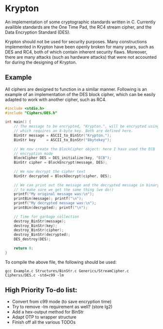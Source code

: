 # Krypton
An implementation of some cryptographic standards written in C. Currently availible standards are the One Time Pad, the RC4 stream cipher, and the Data Encryption Standard (DES).

Krypton should not be used for security purposes. Many constructions implemented in Krypton have been openly broken for many years, such as DES and RC4, both of which contain inherent security flaws. Moreover, there are many attacks (such as hardware attacks) that were not accounted for during the designing of Krypton.

## Example
All ciphers are designed to function in a similar manner. Following is an example of an implementation of the DES block cipher, which can be easily adapted to work with another cipher, such as RC4.

```C
#include <stdio.h>                                                              
#include "Ciphers/DES.h"                                                        
                                                                                
int main() {                                                                    
    // The message to be encrypted, "Krypton.", will be encrypted using DES,    
    // which requires an 8-byte key. Both are defined here.                     
    BinStr message = ASCII_to_BinStr("Krypton.");                               
    BinStr key     = ASCII_to_BinStr("8bytekey");                               
                                                                                
    // We now create the BlockCipher object: here I have used the ECB           
    // encryption mode                                                          
    BlockCipher DES = DES_initialize(key, "ECB");                               
    BinStr cipher = BlockEncrypt(message, DES);                                 
                                                                                
    // We now decrypt the cipher text                                           
    BinStr decrypted = BlockDecrypt(cipher, DES);                               
                                                                                
    // We can print out the message and the decrypted message in binary         
    // to make sure we get the same thing (we do!)                              
    printf("My original message was:\n");                                       
    printBin(message); printf("\n");                                            
    printf("My decrypted message was:\n");                                      
    printBin(decrypted); printf("\n");                                          
                                                                                
    // Time for garbage collection                                              
    destroy_BinStr(message);                                                    
    destroy_BinStr(key);                                                        
    destroy_BinStr(cipher);                                                     
    destroy_BinStr(decrypted);                                                  
    DES_destroy(DES);                                                           
                                                                                
    return 0;                                                                   
}     
```

To compile the above file, the following should be used:

```Shell
gcc Example.c Structures/BinStr.c Generics/StreamCipher.c Cipherss/DES.c -std=c99 -lm
```

## High Priority To-do list:
* Convert from c99 mode (to save encryption time)
* Try to remove -lm requirement as well? (store lg2)
* Add a hex-output method for BinStr
* Adapt OTP to wrapper structure
* Finish off all the various TODOs
